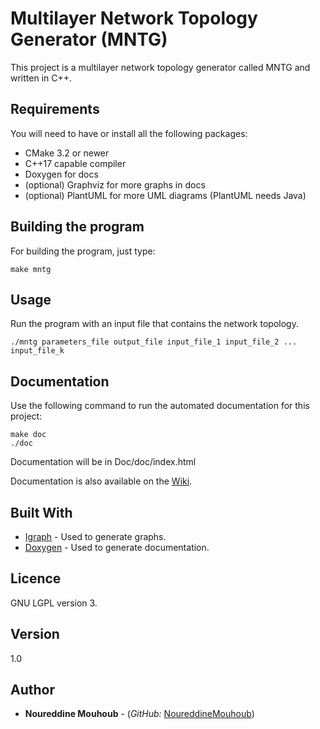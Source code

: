 # Multilayer Network Topology Generator (MNTG)

This project is a multilayer network topology generator called MNTG and written in C++.


## Requirements

You will need to have or install all the following packages:

* CMake 3.2 or newer
* C++17 capable compiler
* Doxygen for docs
* (optional) Graphviz for more graphs in docs
* (optional) PlantUML for more UML diagrams (PlantUML needs Java)

## Building the program

For building the program, just type:

```
make mntg
```

## Usage 

Run the program with an input file that contains the network topology.

```
./mntg parameters_file output_file input_file_1 input_file_2 ... input_file_k

```

## Documentation

Use the following command to run the automated documentation for this project:

```
make doc
./doc
```

Documentation will be in Doc/doc/index.html

Documentation is also available on the [Wiki](https://gitub.u-bordeaux.fr/hera/random-generator/-/wikis/MNTG).

## Built With

* [Igraph](https://igraph.org/c/) - Used to generate graphs.
* [Doxygen](https://github.com/kracejic/EmptyDoxygenCMake) - Used to generate documentation.

## Licence

GNU LGPL version 3.

## Version

1.0

## Author

* **Noureddine Mouhoub** - (*GitHub:* [NoureddineMouhoub](https://github.com/nmouhoub))
